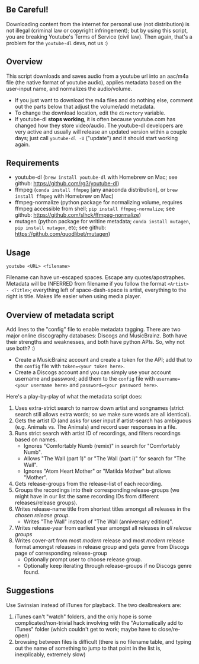 ## Be Careful!
Downloading content from the internet for personal use (not distribution)
is not illegal (criminal law or copyright infringement); but by using this
script, you are breaking Youtube's Terms of Service (civil law). Then again, that's a problem for the `youtube-dl` devs, not us :)

## Overview
This script downloads and saves audio from a youtube url into an aac/m4a file (the native
format of youtube audio), applies metadata based on the user-input name, and normalizes the audio/volume.
  * If you just want to download the m4a files and do nothing else, comment out
      the parts below that adjust the volume/add metadata.
  * To change the download location, edit the `directory` variable.
  * If youtube-dl **stops working**, it is often because youtube.com has changed how they store
      video/audio. The youtube-dl developers are very active and usually will release an updated
      version within a couple days; just call `youtube-dl -U` ("update") and it should start working again.

## Requirements
  * youtube-dl (`brew install youtube-dl` with Homebrew on Mac;
      see github: https://github.com/rg3/youtube-dl)
  * ffmpeg (`conda install ffmpeg` [any anaconda distribution],
      or `brew install ffmpeg` with Homebrew on Mac)
  * ffmpeg-normalize (python package for normalizing volume, requires ffmpeg accessible from shell;
      `pip install ffmpeg-normalize`; see github: https://github.com/slhck/ffmpeg-normalize)
  * mutagen (python package for writine metadata; `conda install mutagen`, `pip install mutagen`, etc;
      see github: https://github.com/quodlibet/mutagen)

## Usage

    youtube <URL> <filename>

Filename can have un-escaped spaces. Escape any quotes/apostraphes. Metadata will be INFERRED from 
filename if you follow the format `<Artist> - <Title>`; everything left of space-dash-space
is artist, everything to the right is title. Makes life easier when using media player.

## Overview of metadata script
Add lines to the "config" file to enable metadata tagging. There are two major online discography databases: Discogs and MusicBrainz. Both have their strengths and weaknesses, and both have python APIs. So, why not use both? :)
  * Create a MusicBrainz account and create a token for the API; add that to the `config` file with `token=<your token here>`.
  * Create a Discogs account and you can simply use your account username and password; add them to the `config` file with `username=<your username here>` and `password=<your password here>`.

Here's a play-by-play of what the metadata script does:
1. Uses extra-strict search to narrow down artist and songnames (strict search still allows extra words; 
so we make sure words are all identical). 
2. Gets the artist ID (and asks for user input if artist-search has ambiguous (e.g. Animals vs. The Animals) and
record user responses in a file.
3. Runs strict search with artist ID of recordings, and filters recordings based on names.
    * Ignores "Comfortably Numb (remix)" in search for "Comfortably Numb".
    * Allows "The Wall (part 1)" or "The Wall (part i)" for search for "The Wall".
    * Ignores "Atom Heart Mother" or "Matilda Mother" but allows "Mother".
4. Gets release-groups from the release-list of each recording.
5. Groups the recordings into their corresponding release-groups (we might have in our list the same recording IDs from different releases/release groups).
6. Writes release-name title from shortest titles amongst all releases in the *chosen release group*.
    * Writes "The Wall" instead of "The Wall (anniversary edition)".
7. Writes release-year from earliest year amongst all releases in *all release groups*
8. Writes cover-art from most *modern* release and most *modern* release format amongst releases in release group
and gets genre from Discogs page of corresponding release-group
    * Optionally prompt user to choose release group.
    * Optionally keep iterating through release-groups if no Discogs genre found.

## Suggestions
Use Swinsian instead of iTunes for playback. The two dealbreakers are:
1) iTunes can't "watch" folders, and the only hope is some complicated/non-trivial hack involving with 
the "Automatically add to iTunes" folder (which couldn't get to work; maybe have to close/re-open) 
2) browsing between files is difficult (there is no filename table, and
typing out the name of something to jump to that point in the list is, inexplicably, extremely slow)

